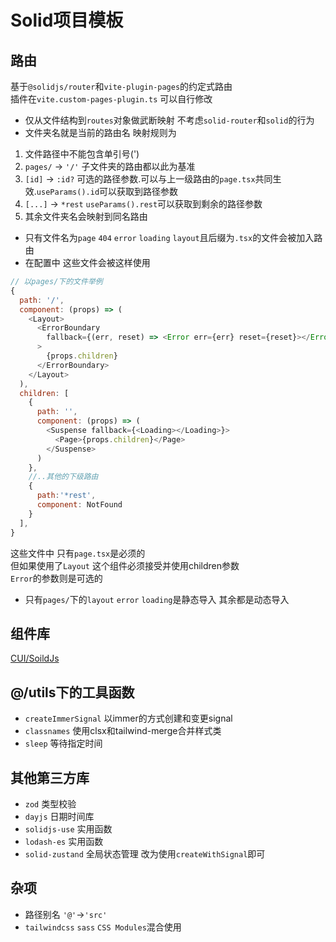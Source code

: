 # Solid项目模板

## 路由

基于`@solidjs/router`和`vite-plugin-pages`的约定式路由  
插件在`vite.custom-pages-plugin.ts` 可以自行修改

- 仅从文件结构到`routes`对象做武断映射 不考虑`solid-router`和`solid`的行为
- 文件夹名就是当前的路由名 映射规则为

1. 文件路径中不能包含单引号(')
2. `pages/` -> `'/'` 子文件夹的路由都以此为基准
3. `[id]` -> `:id?` 可选的路径参数.可以与上一级路由的`page.tsx`共同生效.`useParams().id`可以获取到路径参数
4. `[...]` -> `*rest` `useParams().rest`可以获取到剩余的路径参数
5. 其余文件夹名会映射到同名路由

- 只有文件名为`page` `404` `error` `loading` `layout`且后缀为`.tsx`的文件会被加入路由
- 在配置中 这些文件会被这样使用

```js
// 以pages/下的文件举例
{
  path: '/',
  component: (props) => (
    <Layout>
      <ErrorBoundary
        fallback={(err, reset) => <Error err={err} reset={reset}></Error>}
      >
        {props.children}
      </ErrorBoundary>
    </Layout>
  ),
  children: [
    {
      path: '',
      component: (props) => (
        <Suspense fallback={<Loading></Loading>}>
          <Page>{props.children}</Page>
        </Suspense>
      )
    },
    //..其他的下级路由
    {
      path:'*rest',
      component: NotFound
    }
  ],
}
```

这些文件中 只有`page.tsx`是必须的  
但如果使用了`Layout` 这个组件必须接受并使用children参数  
`Error`的参数则是可选的

- 只有`pages/`下的`layout` `error` `loading`是静态导入 其余都是动态导入

## 组件库

[CUI/SoildJs](https://cui.cqb325.cn/)

## @/utils下的工具函数

- `createImmerSignal` 以immer的方式创建和变更signal
- `classnames` 使用clsx和tailwind-merge合并样式类
- `sleep` 等待指定时间

## 其他第三方库

- `zod` 类型校验
- `dayjs` 日期时间库
- `solidjs-use` 实用函数
- `lodash-es` 实用函数
- `solid-zustand` 全局状态管理 改为使用`createWithSignal`即可

## 杂项

- 路径别名 `'@'`->`'src'`
- `tailwindcss` `sass` `CSS Modules`混合使用
